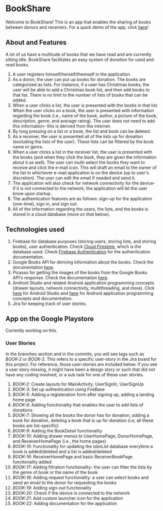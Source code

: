 # BookShare

Welcome to BookShare! This is an app that enables the sharing of books between donors and receivers. For a quick demo of the app, click [here](https://youtu.be/qhgpKBQmEqc)!

## About and Features
A lot of us have a multitude of books that we have read and are currently sitting idle. BookShare facilitates an easy system of donation for used and read books. 
1. A user registers himself/herself/themself in the application. 
2. As a donor, the user can put up books for donation. The books are categorized as lists. For instance, if a user has Christmas books, the user will be able to add a Christmas book list, and then add books to that list. There is no limit to the number of lists of books that can be added.
3. When a user clicks a list, the user is presented with the books in that list. When the user clicks on a book, the user is presented with information regarding the book (i.e., name of the book, author, a picture of the book, description, genre, and average rating). The user does not need to add this information- this is derived from the internet.
4. By long pressing on a list or a book, the list and book can be deleted. 
5. As a receiver, the user is presented all of the lists up for donation (excluding the lists of the user). These lists can be filtered by the book name or genre.
6. When a user clicks a list in the receiver list, the user is presented with the books (and when they click the book, they are given the information about it as well). The user can multi-select the books they want to receive and click the e-mail icon. This will draft an email to the owner of the list in whichever e-mail application is on the device (up to user's discretion). The user can edit the email if needed and send it. 
7. The application will also check for network connectivity for the device- if it is not connected to the network, the application will let the user know upon startup.
8. The authentication features are as follows: sign-up for the application (one-time), sign in, and sign out.
9. All of the information regarding the users, the lists, and the books is stored in a cloud database (more on that below).

## Technologies used
1. Firebase for database purposes (storing users, storing lists, and storing books), user authentication. Check [Cloud Firestore](https://firebase.google.com/docs/firestore), which is the database used. Check [Firebase Authentication](https://firebase.google.com/docs/auth) for the authentication documentation.
2. Google Books API for deriving information about the books. Check the documentation [here](https://developers.google.com/books).
3. Picasso for getting the images of the books from the Google Books API's response. Check the documentation [here](https://square.github.io/picasso/).
4. Android Studio and related Android application programming concepts (drawer layouts, network connectivity, multithreading, and more). Click [here](https://developer.android.com/studio) for Android Studio and [here](https://developer.android.com) for Android application programming concepts and documentation.
5. Jira for keeping track of user stories.

## App on the Google Playstore
Currently working on this.

### User Stories

In the branches section and in the commits, you will see tags such as *BOOK-2* or *BOOK-3*. This refers to a specific user-story in the Jira board for this project. For reference,  those user-stories are included below. If you see a user story missing, it might have been a design story or such that did not have any coding involved, or a sub task for one of these user stories. 

1. *BOOK-2*: Create layouts for MainActivity, UserSignIn, UserSignUp
2. *BOOK-3*: Set up authentication using FireBase
3. *BOOK-5*: Adding a registeration form after signing up, adding a landing home page 
4. *BOOK-6*: Adding functionality that enables the user to add lists of donations
5. *BOOK-7*: Showing all the books the donor has for donation, adding a book for donation, deleting a book that is up for donation (i.e, all these books are list-specific)
6. *BOOK-9*: Adding the BookDetail functionality
7. *BOOK-10*: Adding drawer menus to UserHomePage, DonorHomePage, and ReceiverHomePage (i.e., the home pages)
8. *BOOK-15*: Functionality for updating the isbnList database everytime a book is added/deleted and a list is added/deleted
9. *BOOK-16*: ReceiverHomePage and basic ReceiverBookPage functionality added
10. *BOOK-17*: Adding filtration functionality- the user can filter the lists by the genre of book or the name of the book
11. *BOOK-18*: Adding request functionality: a user can select books and send an email to the donor for requesting the books
12. *BOOK-19*: Adding sign-out functionality
13. *BOOK-20*: Check if the device is connected to the network
14. *BOOK-21*: Add custom launcher icon for the application
15. *BOOK-22*: Adding documentation for the application